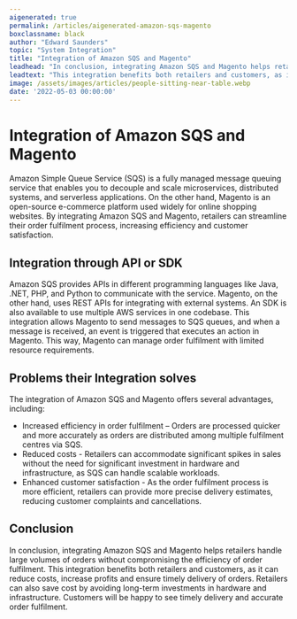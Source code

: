 ```yaml
---
aigenerated: true
permalink: /articles/aigenerated-amazon-sqs-magento
boxclassname: black
author: "Edward Saunders"
topic: "System Integration"
title: "Integration of Amazon SQS and Magento"
leadhead: "In conclusion, integrating Amazon SQS and Magento helps retailers handle large volumes of orders without compromising the efficiency of order fulfilment"
leadtext: "This integration benefits both retailers and customers, as it can reduce costs, increase profits and ensure timely delivery of orders. Retailers can also save cost by avoiding long-term investments in hardware and infrastructure. Customers will be happy to see timely delivery and accurate order fulfilment."
image: /assets/images/articles/people-sitting-near-table.webp
date: '2022-05-03 00:00:00'
---
```

<div class="arttext">    <h1>Integration of Amazon SQS and Magento</h1>
    <p>Amazon Simple Queue Service (SQS) is a fully managed message queuing service that enables you to decouple and scale microservices, distributed systems, and serverless applications. On the other hand, Magento is an open-source e-commerce platform used widely for online shopping websites. By integrating Amazon SQS and Magento, retailers can streamline their order fulfilment process, increasing efficiency and customer satisfaction.</p>
    <h2>Integration through API or SDK</h2>
    <p>Amazon SQS provides APIs in different programming languages like Java, .NET, PHP, and Python to communicate with the service. Magento, on the other hand, uses REST APIs for integrating with external systems. An SDK is also available to use multiple AWS services in one codebase. This integration allows Magento to send messages to SQS queues, and when a message is received, an event is triggered that executes an action in Magento. This way, Magento can manage order fulfilment with limited resource requirements.</p>
    <h2>Problems their Integration solves</h2>
    <p>The integration of Amazon SQS and Magento offers several advantages, including:</p>
    <ul>
        <li>Increased efficiency in order fulfilment – Orders are processed quicker and more accurately as orders are distributed among multiple fulfilment centres via SQS.</li>
        <li>Reduced costs - Retailers can accommodate significant spikes in sales without the need for significant investment in hardware and infrastructure, as SQS can handle scalable workloads.</li>
        <li>Enhanced customer satisfaction - As the order fulfilment process is more efficient, retailers can provide more precise delivery estimates, reducing customer complaints and cancellations.</li>
    </ul>
    <h2>Conclusion</h2>
    <p>In conclusion, integrating Amazon SQS and Magento helps retailers handle large volumes of orders without compromising the efficiency of order fulfilment. This integration benefits both retailers and customers, as it can reduce costs, increase profits and ensure timely delivery of orders. Retailers can also save cost by avoiding long-term investments in hardware and infrastructure. Customers will be happy to see timely delivery and accurate order fulfilment. </p>
</div>